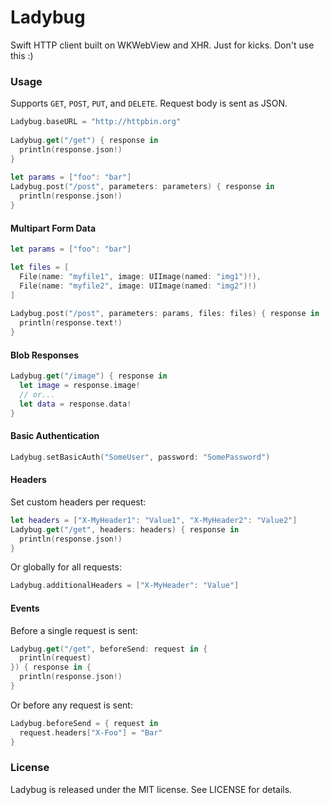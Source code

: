 # Ladybug
Swift HTTP client built on WKWebView and XHR. Just for kicks. Don't use this :)

### Usage

Supports `GET`, `POST`, `PUT`, and `DELETE`. Request body is sent as JSON.

```swift
Ladybug.baseURL = "http://httpbin.org"
  
Ladybug.get("/get") { response in
  println(response.json!)
}
  
let params = ["foo": "bar"]
Ladybug.post("/post", parameters: parameters) { response in
  println(response.json!)
}
```

#### Multipart Form Data

```swift
let params = ["foo": "bar"]

let files = [
  File(name: "myfile1", image: UIImage(named: "img1")!),
  File(name: "myfile2", image: UIImage(named: "img2")!)
]
        
Ladybug.post("/post", parameters: params, files: files) { response in
  println(response.text!)
}
```

#### Blob Responses

```swift
Ladybug.get("/image") { response in
  let image = response.image!
  // or...
  let data = response.data!
}
```

#### Basic Authentication

```swift
Ladybug.setBasicAuth("SomeUser", password: "SomePassword")
```

#### Headers

Set custom headers per request:

```swift
let headers = ["X-MyHeader1": "Value1", "X-MyHeader2": "Value2"]
Ladybug.get("/get", headers: headers) { response in
  println(response.json!)
}
```

Or globally for all requests:

```swift
Ladybug.additionalHeaders = ["X-MyHeader": "Value"]
````

#### Events

Before a single request is sent:

```swift
Ladybug.get("/get", beforeSend: request in {
  println(request)
}) { response in {
  println(response.json!)
}
```

Or before any request is sent:

```swift
Ladybug.beforeSend = { request in
  request.headers["X-Foo"] = "Bar"
}
```

### License
Ladybug is released under the MIT license. See LICENSE for details.
